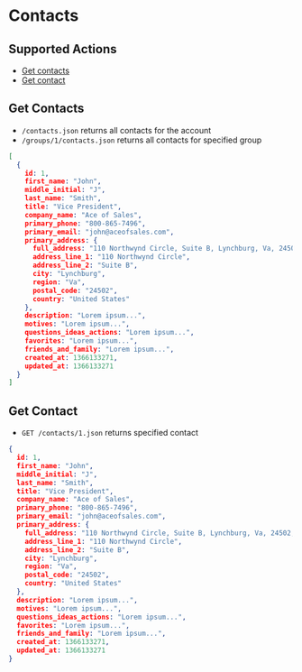 # Contacts

## Supported Actions

* [Get contacts](get-contacts)
* [Get contact](get-contact)

## Get Contacts

* ```/contacts.json``` returns all contacts for the account
* ```/groups/1/contacts.json``` returns all contacts for specified group

```json
[
  {
    id: 1,
    first_name: "John",
    middle_initial: "J",
    last_name: "Smith",
    title: "Vice President",
    company_name: "Ace of Sales",
    primary_phone: "800-865-7496",
    primary_email: "john@aceofsales.com",
    primary_address: {
      full_address: "110 Northwynd Circle, Suite B, Lynchburg, Va, 24502, United States",
      address_line_1: "110 Northwynd Circle",
      address_line_2: "Suite B",
      city: "Lynchburg",
      region: "Va",
      postal_code: "24502",
      country: "United States"
    },
    description: "Lorem ipsum...",
    motives: "Lorem ipsum...",
    questions_ideas_actions: "Lorem ipsum...",
    favorites: "Lorem ipsum...",
    friends_and_family: "Lorem ipsum...",
    created_at: 1366133271,
    updated_at: 1366133271
  }
]
```

## Get Contact

* ```GET /contacts/1.json``` returns specified contact

```json
{
  id: 1,
  first_name: "John",
  middle_initial: "J",
  last_name: "Smith",
  title: "Vice President",
  company_name: "Ace of Sales",
  primary_phone: "800-865-7496",
  primary_email: "john@aceofsales.com",
  primary_address: {
    full_address: "110 Northwynd Circle, Suite B, Lynchburg, Va, 24502, United States",
    address_line_1: "110 Northwynd Circle",
    address_line_2: "Suite B",
    city: "Lynchburg",
    region: "Va",
    postal_code: "24502",
    country: "United States"
  },
  description: "Lorem ipsum...",
  motives: "Lorem ipsum...",
  questions_ideas_actions: "Lorem ipsum...",
  favorites: "Lorem ipsum...",
  friends_and_family: "Lorem ipsum...",
  created_at: 1366133271,
  updated_at: 1366133271
}
```
